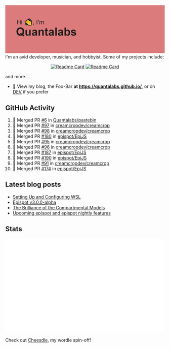 <img src="header.png">
I'm an avid developer, musician, and hobbyist. Some of my projects include:
<p align='center'><a href="https://github.com/Quantalabs/EpiJS"><img src="https://github-readme-stats.vercel.app/api/pin/?username=epispot&amp;repo=EpiJS" alt="Readme Card"></a>
<a href="https://github.com/Quantalabs/NCOVDashboard"><img src="https://github-readme-stats.vercel.app/api/pin/?username=Quantalabs&amp;repo=NCOVDashboard" alt="Readme Card"></a></p>


and more...

- 📜 View my blog, the Foo-Bar **at https://quantalabs.github.io/**, or on [DEV](https://dev.to/Quantalabs) if you prefer

## GitHub Activity
<!--START_SECTION:activity-->
1. 🎉 Merged PR [#6](https://github.com/Quantalabs/pastebin/pull/6) in [Quantalabs/pastebin](https://github.com/Quantalabs/pastebin)
2. 🎉 Merged PR [#97](https://github.com/creamcropdev/creamcrop/pull/97) in [creamcropdev/creamcrop](https://github.com/creamcropdev/creamcrop)
3. 🎉 Merged PR [#98](https://github.com/creamcropdev/creamcrop/pull/98) in [creamcropdev/creamcrop](https://github.com/creamcropdev/creamcrop)
4. 🎉 Merged PR [#180](https://github.com/epispot/EpiJS/pull/180) in [epispot/EpiJS](https://github.com/epispot/EpiJS)
5. 🎉 Merged PR [#95](https://github.com/creamcropdev/creamcrop/pull/95) in [creamcropdev/creamcrop](https://github.com/creamcropdev/creamcrop)
6. 🎉 Merged PR [#96](https://github.com/creamcropdev/creamcrop/pull/96) in [creamcropdev/creamcrop](https://github.com/creamcropdev/creamcrop)
7. 🎉 Merged PR [#187](https://github.com/epispot/EpiJS/pull/187) in [epispot/EpiJS](https://github.com/epispot/EpiJS)
8. 🎉 Merged PR [#190](https://github.com/epispot/EpiJS/pull/190) in [epispot/EpiJS](https://github.com/epispot/EpiJS)
9. 🎉 Merged PR [#91](https://github.com/creamcropdev/creamcrop/pull/91) in [creamcropdev/creamcrop](https://github.com/creamcropdev/creamcrop)
10. 🎉 Merged PR [#174](https://github.com/epispot/EpiJS/pull/174) in [epispot/EpiJS](https://github.com/epispot/EpiJS)
<!--END_SECTION:activity-->

## Latest blog posts
<!-- BLOG-POST-LIST:START -->
- [Setting Up and Configuring WSL](https://dev.to/quantalabs/setting-up-and-configuring-wsl-392c)
- [Epispot v3.0.0-alpha](https://dev.to/epispot/epispot-v3-0-0-alpha-5heh)
- [The Brilliance of the Compartmental Models](https://dev.to/quantalabs/the-brilliance-of-the-compartmental-models-1j99)
- [Upcoming epispot and epispot nightly features](https://dev.to/epispot/upcoming-epispot-and-epispot-nightly-features-52ep)
<!-- BLOG-POST-LIST:END -->


## Stats
<p align="center"><img src="https://github.com/Quantalabs/github-stats/raw/master/generated/languages.svg" alt="Language Stats"><br>

Check out [Cheesdle](https://cheesdle.vercel.app), my wordle spin-off!
